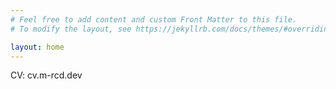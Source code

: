 ```yaml
---
# Feel free to add content and custom Front Matter to this file.
# To modify the layout, see https://jekyllrb.com/docs/themes/#overriding-theme-defaults

layout: home
---
```

<div class="home">
<link rel='stylesheet' href='/css/main.css'>
<div>
<p> CV: cv.m-rcd.dev </p>
